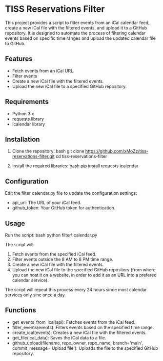 # TISS Reservations Filter

This project provides a script to filter events from an iCal calendar feed, create a new iCal file with the filtered events, and upload it to a GitHub repository. It is designed to automate the process of filtering calendar events based on specific time ranges and upload the updated calendar file to GitHub.

## Features

- Fetch events from an iCal URL.
- Filter events 
- Create a new iCal file with the filtered events.
- Upload the new iCal file to a specified GitHub repository.

## Requirements

- Python 3.x
- requests library
- icalendar library

## Installation

1. Clone the repository:
   bash
   git clone https://github.com/xMoZz/tiss-reservations-filter.git
   cd tiss-reservations-filter
   

2. Install the required libraries:
   bash
   pip install requests icalendar
   

## Configuration

Edit the filter calendar.py file to update the configuration settings:
- api_url: The URL of your iCal feed.
- github_token: Your GitHub token for authentication.

## Usage

Run the script:
bash
python filter\ calendar.py


The script will:
1. Fetch events from the specified iCal feed.
2. Filter events outside the 8 AM to 8 PM time range.
3. Create a new iCal file with the filtered events.
4. Upload the new iCal file to the specified GitHub repository (from where you can host it on a website, in order to add it as an URL into a prefered calendar service).

The script will repeat this process every 24 hours since most calendar services only sinc once a day.

## Functions

- get_events_from_ical(api): Fetches events from the iCal feed.
- filter_events(events): Filters events based on the specified time range.
- create_ical(events): Creates a new iCal file with the filtered events.
- get_file(ical_data): Saves the iCal data to a file.
- github_upload(filename, repo_owner, repo_name, branch='main', commit_message='Upload file'): Uploads the file to the specified GitHub repository.

